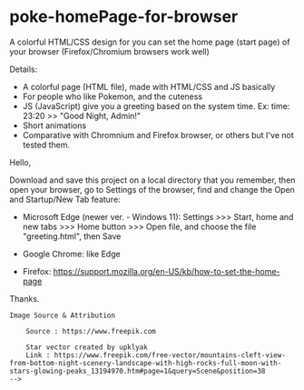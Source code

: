 # poke-homePage-for-browser
A colorful HTML/CSS design for you can set the home page (start page) of your browser (Firefox/Chromium browsers work well)

Details:

- A colorful page (HTML file), made with HTML/CSS and JS basically
- For people who like Pokemon, and the cuteness
- JS (JavaScript) give you a greeting based on the system time. Ex: time: 23:20 >> "Good Night, Admin!"
- Short animations
- Comparative with Chromnium and Firefox browser, or others but I've not tested them.

Hello,

Download and save this project on a local directory that you remember, then open your browser, go to Settings of the browser, find and change the Open and Startup/New Tab feature:

- Microsoft Edge (newer ver. - Windows 11): Settings >>> Start, home and new tabs >>> Home button >>> Open file, and choose the file "greeting.html", then Save

- Google Chrome: like Edge

- Firefox: https://support.mozilla.org/en-US/kb/how-to-set-the-home-page

Thanks.

    Image Source & Attribution

        Source : https://www.freepik.com

        Star vector created by upklyak
        Link : https://www.freepik.com/free-vector/mountains-cleft-view-from-bottom-night-scenery-landscape-with-high-rocks-full-moon-with-stars-glowing-peaks_13194970.htm#page=1&query=Scene&position=38
    -->

 
